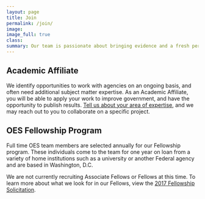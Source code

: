 ```yaml
---
layout: page
title: Join
permalink: /join/
image:
image_full: true
class:
summary: Our team is passionate about bringing evidence and a fresh perspective to government challenges. 
---
```

## Academic Affiliate 

We identify opportunities to work with agencies on an ongoing basis, and often need additional subject matter expertise. As an Academic Affiliate, you will be able to apply your work to improve government, and have the opportunity to publish results. <a href="https://docs.google.com/forms/d/e/1FAIpQLSeqnuRSZNKZt9bVLAGw6G64i5oUNDqsGcrX7dvgGpvlac9Cog/viewform?usp=sf_link">Tell us about your area of expertise</a>, and we may reach out to you to collaborate on a specific project. 


## OES Fellowship Program

Full time OES team members are selected annually for our Fellowship program. These individuals come to the team for one year on loan from a variety of home institutions such as a university or another Federal agency and are based in Washington, D.C. 

We are not currently recruiting Associate Fellows or Fellows at this time. To learn more about what we look for in our Fellows, view the 
<a href="https://github.com/gsa-oes/office-of-evaluation-sciences/blob/update-uswds/assets/files/GSA-OES-SolicitationFY17.pdf.pdf">2017 Fellowship Solicitation</a>.
